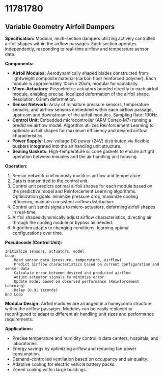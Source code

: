 # 11781780

## Variable Geometry Airfoil Dampers

**Specification:** Modular, multi-section dampers utilizing actively controlled airfoil shapes within the airflow passages. Each section operates independently, responding to real-time airflow and temperature sensor data.

**Components:**

*   **Airfoil Modules:**  Aerodynamically shaped blades constructed from lightweight composite material (carbon fiber reinforced polymer). Each module is approximately 10cm x 20cm, modular for scalability.
*   **Micro-Actuators:** Piezoelectric actuators bonded directly to each airfoil module, enabling precise, localized deformation of the airfoil shape. Resolution: 0.1mm deformation.
*   **Sensor Network:** Array of miniature pressure sensors, temperature sensors, and airflow sensors embedded within each airflow passage, upstream and downstream of the airfoil modules. Sampling Rate: 100Hz.
*   **Control Unit:** Embedded microcontroller (ARM Cortex-M7) running a predictive airflow model.  Algorithm utilizes Reinforcement Learning to optimize airfoil shapes for maximum efficiency and desired airflow characteristics.
*   **Power Supply:** Low-voltage DC power (24V) distributed via flexible busbars integrated into the air handling unit structure.
*   **Sealing Gaskets:** High-temperature silicone gaskets to ensure airtight operation between modules and the air handling unit housing.

**Operation:**

1.  Sensor network continuously monitors airflow and temperature.
2.  Data is transmitted to the control unit.
3.  Control unit predicts optimal airfoil shapes for each module based on the predictive model and Reinforcement Learning algorithms.  Optimization goals: minimize pressure drop, maximize cooling efficiency, maintain consistent airflow distribution.
4.  Control unit sends signals to micro-actuators, deforming airfoil shapes in real-time.
5.  Airfoil shapes dynamically adjust airflow characteristics, directing air through the cooling module or bypass as needed.
6.  Algorithm adapts to changing conditions, learning optimal configurations over time.

**Pseudocode (Control Unit):**

```
Initialize sensors, actuators, model
Loop:
    Read sensor data (pressure, temperature, airflow)
    Predict airflow characteristics based on current configuration and sensor data
    Calculate error between desired and predicted airflow
    Adjust actuator signals to minimize error
    Update model based on observed performance (Reinforcement Learning)
    Delay (0.01 seconds)
End Loop
```

**Modular Design:**  Airfoil modules are arranged in a honeycomb structure within the airflow passages.  Modules can be easily replaced or reconfigured to adapt to different air handling unit sizes and performance requirements.

**Applications:**

*   Precise temperature and humidity control in data centers, hospitals, and laboratories.
*   Energy savings by optimizing airflow and reducing fan power consumption.
*   Demand-controlled ventilation based on occupancy and air quality.
*   Adaptive cooling for electric vehicle battery packs.
*   Zoned cooling within large buildings.